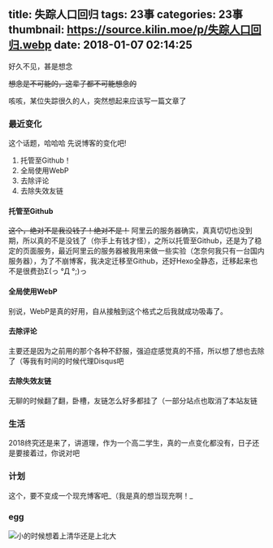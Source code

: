 title: 失踪人口回归
tags: 23事
categories: 23事
thumbnail: https://source.kilin.moe/p/失踪人口回归.webp
date: 2018-01-07 02:14:25
---
好久不见，甚是想念

<del>想念是不可能的，这辈子都不可能想念的</del>

咳咳，某位失踪很久的人，突然想起来应该写一篇文章了
### 最近变化
这个话题，哈哈哈
先说博客的变化吧!
1. 托管至Github！
2. 全局使用WebP
3. 去除评论
4. 去除失效友链


#### 托管至Github
<del>这个，绝对不是我没钱了！绝对不是！</del>
阿里云的服务器确实，真真切切也没到期，所以真的不是没钱了（你手上有钱才怪），之所以托管至Github，还是为了稳定的页面服务，最近阿里云的服务器被我用来做一些实验（怎奈何我只有一台国内服务器），为了不崩博客，我决定迁移至Github，还好Hexo全静态，迁移起来也不是很费劲Σ(っ °Д °;)っ

#### 全局使用WebP
别说，WebP是真的好用，自从接触到这个格式之后我就成功吸毒了。
#### 去除评论
主要还是因为之前用的那个各种不舒服，强迫症感觉真的不搭，所以想了想也去除了（等我有时间的时候代理Disqus吧
#### 去除失效友链
无聊的时候翻了翻，卧槽，友链怎么好多都挂了（一部分站点也取消了本站友链
### 生活
2018终究还是来了，讲道理，作为一个高二学生，真的一点变化都没有，日子还是要接着过，你说对吧
### 计划
这个，要不变成一个现充博客吧_（我是真的想当现充啊！_
### egg
![小的时候想着上清华还是上北大](https://source.kilin.moe/p/egg/1/4.webp)
